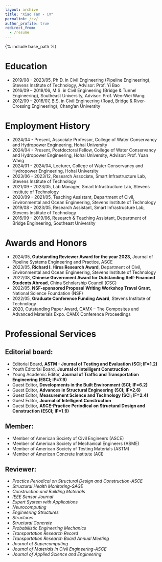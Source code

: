 ```yaml
---
layout: archive
title: "Xiao Tan - CV"
permalink: /cv/
author_profile: true
redirect_from:
  - /resume
---
```


{% include base_path %}


Education
======
* 2019/08 - 2023/05,  Ph.D. in Civil Engineering (Pipeline Engineering),  Stevens Institute of Technology,  Advisor: Prof. Yi Bao
* 2016/09 – 2019/06,  M.S. in Civil Engineering (Bridge & Tunnel Engineering),  Southeast University,  Advisor: Prof. Wen-Wei Wang
* 2012/09 – 2016/07,  B.S. in Civil Engineering (Road, Bridge & River-Crossing Engineering),  Chang’an University



Employment History 
======
* 2024/04 - Present,  Associate Professor,  College of Water Conservancy and Hydropower Engineering,  Hohai University 
* 2024/04 - Present,  Postdoctoral Fellow,  College of Water Conservancy and Hydropower Engineering,  Hohai University,  Advisor: Prof. Yuan Wang
* 2024/01 - 2024/04,  Lecturer,  College of Water Conservancy and Hydropower Engineering,  Hohai University
* 2023/06 - 2023/12,  Research Associate,  Smart Infrastructure Lab,  Stevens Institute of Technology
* 2021/09 - 2023/05,  Lab Manager,  Smart Infrastructure Lab,  Stevens Institute of Technology
* 2020/09 - 2021/05,  Teaching Assistant,  Department of Civil, Environmental and Ocean Engineering,  Stevens Institute of Technology 
* 2019/08 - 2023/05,  Research Assistant,  Smart Infrastructure Lab,  Stevens Institute of Technology
* 2016/09 - 2019/06,  Research & Teaching Assistant,  Department of Bridge Engineering,  Southeast University 


  
Awards and Honors
======
* 2024/05,  **Outstanding Reviewer Award for the year 2023**,  Journal of Pipeline Systems Engineering and Practice,  ASCE
* 2023/05,  **Richard I. Hires Research Award**,  Department of Civil, Environmental and Ocean Engineering,  Stevens Institute of Technology
* 2022/08,  **Chinese Government Award for Outstanding Self-Financed Students Abroad**,  China Scholarship Council (CSC)
* 2022/05,  **NSF-sponsored Proposal Writing Workshop Travel Grant**,  National Science Foundation (NSF)
* 2022/05,  **Graduate Conference Funding Award**,  Stevens Institute of Technology
* 2020, Outstanding Paper Award, CAMX – The Composites and Advanced Materials Expo. CAMX Conference Proceedings



Professional Services 
======

Editorial board:
------
* Editorial Board, **ASTM - Journal of Testing and Evaluation (SCI; IF=1.2)**
* Youth Editorial Board, **Journal of Intelligent Construction**
* Young Academic Editor, **Journal of Traffic and Transportation Engineering (ESCI; IF=7.9)** 
* Guest Editor, **Developments in the Built Environment (SCI; IF=6.2)** 
* Guest Editor, **Advances in Structural Engineering (SCI; IF=2.6)** 
* Guest Editor, **Measurement Science and Technology (SCI; IF=2.4)** 
* Guest Editor, **Journal of Intelligent Construction**
* Guest Editor, **ASCE-Practice Periodical on Structural Design and Construction (ESCI; IF=1.9)** 

 
Member:
------
* Member of American Society of Civil Engineers (ASCE)
* Member of American Society of Mechanical Engineers (ASME)
* Member of American Society of Testing Materials (ASTM)
* Member of American Concrete Institute (ACI)
 
Reviewer:
------
* *Practice Periodical on Structural Design and Construction-ASCE*
* *Structural Health Monitoring-SAGE*
* *Construction and Building Materials*
* *IEEE Sensor Journal*
* *Expert System with Applications*
* *Neurocomputing*
* *Engineering Structures*
* *Structures*
* *Structural Concrete*
* *Probabilistic Engineering Mechanics*
* *Transportation Research Record*
* *Transportation Research Board Annual Meeting*
* *Journal of Supercomputing*
* *Journal of Materials in Civil Engineering-ASCE*
* *Journal of Applied Science and Engineering*




